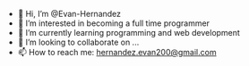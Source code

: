 - 👋 Hi, I’m @Evan-Hernandez
- 👀 I’m interested in becoming a full time programmer
- 🌱 I’m currently learning programming and web development
- 💞️ I’m looking to collaborate on ...
- 📫 How to reach me: hernandez.evan200@gmail.com

<!---
Evan-Hernandez/Evan-Hernandez is a ✨ special ✨ repository because its `README.md` (this file) appears on your GitHub profile.
You can click the Preview link to take a look at your changes.
--->
